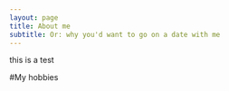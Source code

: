 ```yaml
---
layout: page
title: About me
subtitle: Or: why you'd want to go on a date with me
---
```


this is a test

#My hobbies
